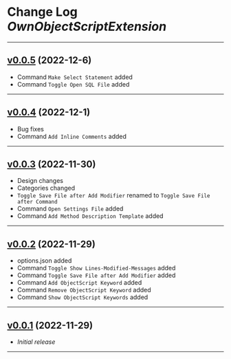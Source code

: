# Change Log *OwnObjectScriptExtension*

---

## [v0.0.5](https://github.com/phil1436/ownobjectscriptextension/tree/0.0.5) (2022-12-6)

- Command `Make Select Statement` added
- Command `Toggle Open SQL File` added

---

## [v0.0.4](https://github.com/phil1436/ownobjectscriptextension/tree/0.0.4) (2022-12-1)

- Bug fixes
- Command `Add Inline Comments` added

---

## [v0.0.3](https://github.com/phil1436/ownobjectscriptextension/tree/0.0.3) (2022-11-30)

- Design changes
- Categories changed
- `Toggle Save File after Add Modifier` renamed to `Toggle Save File after Command`
- Command `Open Settings File` added
- Command `Add Method Description Template` added

---

## [v0.0.2](https://github.com/phil1436/ownobjectscriptextension/tree/0.0.2) (2022-11-29)

- options.json added
- Command `Toggle Show Lines-Modified-Messages` added
- Command `Toggle Save File after Add Modifier` added
- Command `Add ObjectScript Keyword` added
- Command `Remove ObjectScript Keyword` added
- Command `Show ObjectScript Keywords` added

---

## [v0.0.1](https://github.com/phil1436/ownobjectscriptextension/tree/0.0.1) (2022-11-29)

- *Initial release*

---
